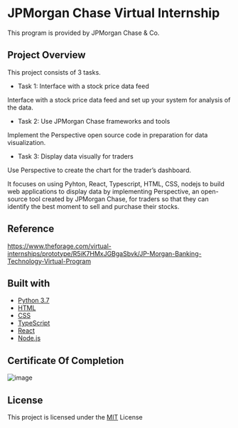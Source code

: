 # JPMorgan Chase Virtual Internship
This program is provided by JPMorgan Chase & Co. 

## Project Overview

This project consists of 3 tasks.

+ Task 1: Interface with a stock price data feed

Interface with a stock price data feed and set up your system for analysis of the data.

+ Task 2: Use JPMorgan Chase frameworks and tools

Implement the Perspective open source code in preparation for data visualization.

+ Task 3: Display data visually for traders

Use Perspective to create the chart for the trader’s dashboard.

It focuses on using Pyhton, React, Typescript, HTML, CSS, nodejs to build web applications to display data by implementing Perspective, an open-source tool created by JPMorgan Chase, for traders so that they can identify the best moment to sell and purchase their stocks. 

## Reference
https://www.theforage.com/virtual-internships/prototype/R5iK7HMxJGBgaSbvk/JP-Morgan-Banking-Technology-Virtual-Program

## Built with

- [Python 3.7](https://www.python.org/)
- [HTML](https://developer.mozilla.org/en-US/docs/Web/HTML)
- [CSS](https://developer.mozilla.org/en-US/docs/Web/CSS)
- [TypeScript](https://www.typescriptlang.org/)
- [React](https://reactjs.org/)
- [Node.js](https://nodejs.org/en/)

## Certificate Of Completion
![image](https://user-images.githubusercontent.com/57385355/117342241-9e43b000-ae68-11eb-83f8-9d5a91ea4bda.png)

## License

This project is licensed under the [MIT](https://github.com/minji-mia/JPMorgan-Chase-Virtual-Internship/blob/master/LICENSE) License
